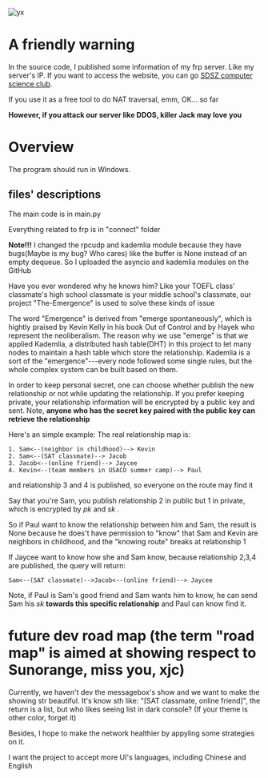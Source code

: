 ![yx](C:\Users\Administrator\Documents\small_world\yx.png)

# A friendly warning

In the source code, I published some information of my frp server. Like my server's IP. If you want to access the website, you can go [SDSZ computer science club](sdszalg.cn).

If you use it as a free tool to do NAT traversal, emm, OK... so far

**However, if you attack our server like DDOS, killer Jack may love you**

# Overview

The program should run in Windows.

## files' descriptions

The main code is in main.py

Everything related to frp is in "connect" folder

**Note!!!** I changed the rpcudp and kademlia module because they have bugs(Maybe is my bug? Who cares) like the buffer is None instead of an empty dequeue. So I uploaded the asyncio and kademlia modules on the GitHub

Have you ever wondered why he knows him? Like your TOEFL class' classmate's high school classmate is your middle school's classmate, our project "The-Emergence" is used to solve these kinds of issue

The word "Emergence" is derived from "emerge spontaneously", which is hightly praised by Kevin Kelly in his book Out of Control and by Hayek who represent the neoliberalism. The reason why we use "emerge" is that we applied Kademlia, a distributed hash table(DHT) in this project to let many nodes to maintain a hash table which store the relationship. Kademlia is a sort of the "emergence"---every node followed some single rules, but the whole complex system can be built based on them.

In order to keep personal secret, one can choose whether publish the new relationship or not while updating the relationship. If you prefer keeping private, your relationship information will be encrypted by a public key and sent. Note, **anyone who has the secret key paired with the public key can retrieve the relationship**

Here's an simple example:
The real relationship map is:
``` text
1. Sam<--(neighbor in childhood)--> Kevin
2. Sam<--(SAT classmate)--> Jacob
3. Jacob<--(online friend)--> Jaycee
4. Kevin<--(team members in USACO summer camp)--> Paul
```
and relationship 3 and 4 is published, so everyone on the route may find it

Say that you're Sam, you publish relationship 2 in public but 1 in private, which is encrypted by $pk$ and $sk$ .

So if Paul want to know the relationship between him and Sam, the result is None because he does't have permission to "know" that Sam and Kevin are neighbors in childhood, and the "knowing route" breaks at relationship 1

If Jaycee want to know how she and Sam know, because relationship 2,3,4 are published, the query will return:

``` text
Sam<--(SAT classmate)-->Jacob<--(online friend)--> Jaycee
```

Note, if Paul is Sam's good friend and Sam wants him to know, he can send Sam his $sk$ **towards this specific relationship** and Paul can know find it.

# future dev road map (the term "road map" is aimed at showing respect to Sunorange, miss you, xjc)

Currently, we haven't dev the messagebox's show and we want to make the showing str beautiful. It's know sth like: "[SAT classmate, online friend]", the return is a list, but who likes seeing list in dark console? (If your theme is other color, forget it)

Besides, I hope to make the network healthier by appyling some strategies on it.

I want the project to accept more UI's languages, including Chinese and English
